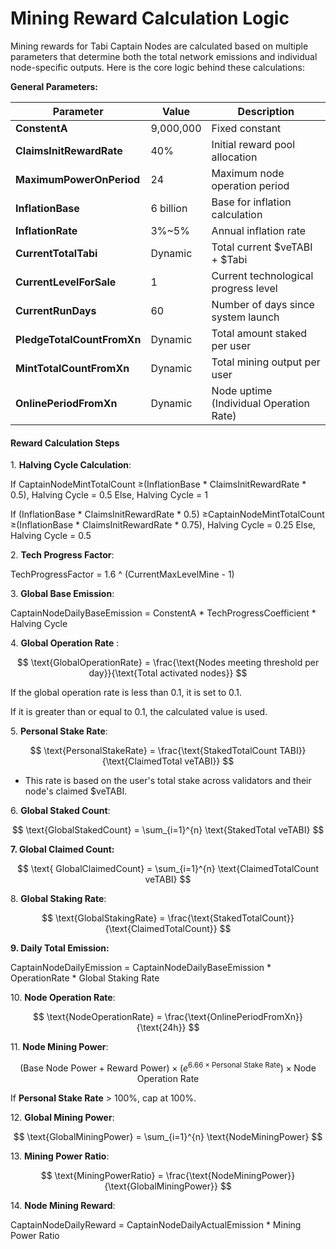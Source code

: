 # Mining Reward Calculation Logic

Mining rewards for Tabi Captain Nodes are calculated based on multiple parameters that determine both the total network emissions and individual node-specific outputs. Here is the core logic behind these calculations:

**General Parameters:**

| Parameter                  | Value     | Description                             |
| -------------------------- | --------- | --------------------------------------- |
| **ConstentA**              | 9,000,000 | Fixed constant                          |
| **ClaimsInitRewardRate**   | 40%       | Initial reward pool allocation          |
| **MaximumPowerOnPeriod**   | 24        | Maximum node operation period           |
| **InflationBase**          | 6 billion | Base for inflation calculation          |
| **InflationRate**          | 3%\~5%    | Annual inflation rate                   |
| **CurrentTotalTabi**       | Dynamic   | Total current $veTABI + $Tabi           |
| **CurrentLevelForSale**    | 1         | Current technological progress level    |
| **CurrentRunDays**         | 60        | Number of days since system launch      |
| **PledgeTotalCountFromXn** | Dynamic   | Total amount staked per user            |
| **MintTotalCountFromXn**   | Dynamic   | Total mining output per user            |
| **OnlinePeriodFromXn**     | Dynamic   | Node uptime (Individual Operation Rate) |

#### **Reward Calculation Steps**

1\. **Halving Cycle Calculation**:

If CaptainNodeMintTotalCount ≥(InflationBase \* ClaimsInitRewardRate \* 0.5), Halving Cycle = 0.5 Else, Halving Cycle = 1

If (InflationBase \* ClaimsInitRewardRate \* 0.5) ≥CaptainNodeMintTotalCount ≥(InflationBase \* ClaimsInitRewardRate \* 0.75), Halving Cycle = 0.25 Else, Halving Cycle = 0.5

2\. **Tech Progress Factor**:

TechProgressFactor = 1.6 ^ (CurrentMaxLevelMine - 1)

3\. **Global Base Emission**:

CaptainNodeDailyBaseEmission = ConstentA \* TechProgressCoefficient \* Halving Cycle

4\. **Global Operation Rate** :

$$
\text{GlobalOperationRate} = \frac{\text{Nodes meeting threshold per day}}{\text{Total activated nodes}}
$$

If the global operation rate is less than 0.1, it is set to 0.1.

If it is greater than or equal to 0.1, the calculated value is used.

5\. **Personal Stake Rate**:

$$
\text{PersonalStakeRate} = \frac{\text{StakedTotalCount TABI}}{\text{ClaimedTotal veTABI}}
$$





* This rate is based on the user's total stake across validators and their node's claimed $veTABI.

6\. **Global Staked Count**:

$$
\text{GlobalStakedCount} = \sum_{i=1}^{n} \text{StakedTotal veTABI}
$$

**7. Global Claimed Count:**

$$
\text{ GlobalClaimedCount} = \sum_{i=1}^{n} \text{ClaimedTotalCount veTABI}
$$

8\. **Global Staking Rate**:

$$
\text{GlobalStakingRate} = \frac{\text{StakedTotalCount}}{\text{ClaimedTotalCount}}
$$

**9. Daily Total Emission:**

CaptainNodeDailyEmission = CaptainNodeDailyBaseEmission \* OperationRate \* Global Staking Rate

10\. **Node Operation Rate**:

$$
\text{NodeOperationRate} = \frac{\text{OnlinePeriodFromXn}}{\text{24h}}
$$

11\. **Node Mining Power**:

$$
(\text{Base Node Power} + \text{Reward Power}) \times \left( e^{6.66 \times \text{Personal Stake Rate}} \right) \times \text{Node Operation Rate}
$$



If **Personal Stake Rate** > 100%, cap at 100%.

12\. **Global Mining Power**:

$$
\text{GlobalMiningPower} = \sum_{i=1}^{n} \text{NodeMiningPower}
$$

13\. **Mining Power Ratio**:

$$
\text{MiningPowerRatio} = \frac{\text{NodeMiningPower}}{\text{GlobalMiningPower}}
$$

14\. **Node Mining Reward**:

CaptainNodeDailyReward = CaptainNodeDailyActualEmission \* Mining Power Ratio




